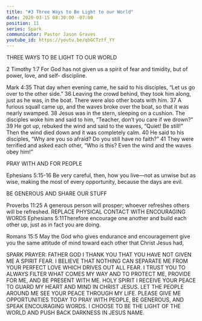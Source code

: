 ```yaml
---
title: "#3 Three Ways to Be Light to our World"
date: 2020-03-15 08:30:00 -07:00
position: 11
series: Spark
communicator: Pastor Jason Graves
youtube_id: https://youtu.be/qbGCTztf_YY
---
```


THREE WAYS TO BE LIGHT TO OUR WORLD

2 Timothy 1:7 For God has not given us a spirit of fear and timidity, but of power, love, and self- discipline.

Mark 4:35 That day when evening came, he said to his disciples, “Let us go over to the other side.” 36 Leaving the crowd behind, they took him along, just as he was, in the boat. There were also other boats with him. 37 A furious squall came up, and the waves broke over the boat, so that it was nearly swamped. 38 Jesus was in the stern, sleeping on a cushion. The disciples woke him and said to him, “Teacher, don’t you care if we drown?” 39 He got up, rebuked the wind and said to the waves, “Quiet! Be still!” Then the wind died down and it was completely calm. 40 He said to his disciples, “Why are you so afraid? Do you still have no faith?” 41 They were terrified and asked each other, “Who is this? Even the wind and the waves obey him!”

PRAY WITH AND FOR PEOPLE

Ephesians 5:15-16 Be very careful, then, how you live—not as unwise but as wise, making the most of every opportunity, because the days are evil.

BE GENEROUS AND SHARE OUR STUFF

Proverbs 11:25 A generous person will prosper; whoever refreshes others will be refreshed.
REPLACE PHYSICAL CONTACT WITH ENCOURAGING WORDS
Ephesians 5:11Therefore encourage one another and build each other up, just as in fact you are doing.

Romans 15:5 May the God who gives endurance and encouragement give you the same attitude of mind toward each other that Christ Jesus had,

SPARK PRAYER:
FATHER GOD I THANK YOU THAT YOU HAVE NOT GIVEN ME A SPIRIT FEAR. I BELIEVE THAT NOTHING CAN SEPARATE ME FROM YOUR PERFECT LOVE WHICH DRIVES OUT ALL FEAR. I TRUST YOU TO ALWAYS FILTER WHAT COMES MY WAY AND TO PROTECT ME, PROVIDE FOR
ME, AND BE PRESENT WITH ME. HOLY SPIRIT I RECEIVE YOUR PEACE TO GUARD MY HEART AND MIND IN CHRIST JESUS. LET THE PEOPLE AROUND ME SEE YOUR PEACE THROUGH MY LIFE. PLEASE GIVE ME OPPORTUNITIES TODAY TO PRAY WITH PEOPLE, BE GENEROUS, AND SPEAK ENCOURAGING WORDS. I CHOOSE TO BE THE LIGHT OF THE WORLD AND PUSH BACK DARKNESS IN JESUS NAME.